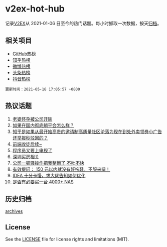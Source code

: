 # v2ex-hot-hub

 记录[V2EX](https://www.v2ex.com/)从 2021-01-06 日至今的热门话题。每小时抓取一次数据，按天[归档](archives)。
 
 ## 相关项目

- [GitHub热榜](https://github.com/snaildev/github-hot-hub)
- [知乎热榜](https://github.com/snaildev/zhihu-hot-hub)
- [微博热榜](https://github.com/snaildev/weibo-hot-hub)
- [头条热榜](https://github.com/snaildev/toutiao-hot-hub)
- [抖音热榜](https://github.com/snaildev/douyin-hot-hub)


 `更新时间：2021-05-18 17:05:57 +0800`

## 热议话题

1. [老婆怀孕被公司开除](https://www.v2ex.com/t/777471)
1. [如果在国内彻底躺平会怎么样？](https://www.v2ex.com/t/777510)
1. [知乎是如果从最开始高贵的邀请制高质量社区沦落为现在到处外卖领券小广告还举报秒驳回的？](https://www.v2ex.com/t/777543)
1. [前端收徒后续~](https://www.v2ex.com/t/777473)
1. [程序员又要上电视了](https://www.v2ex.com/t/777581)
1. [深圳买房相关](https://www.v2ex.com/t/777673)
1. [公司一顿骚操作把我整懵了,不吐不快](https://www.v2ex.com/t/777528)
1. [有效提问： 150 元以内就没有好拖鞋，不服来辩！](https://www.v2ex.com/t/777689)
1. [IDEA 十分卡慢，求大佬告知如何优化](https://www.v2ex.com/t/777670)
1. [是否有必要买一台 4000+ NAS](https://www.v2ex.com/t/777677)

## 历史归档

[archives](archives)

## License

See the [LICENSE](LICENSE) file for license rights and limitations (MIT).
